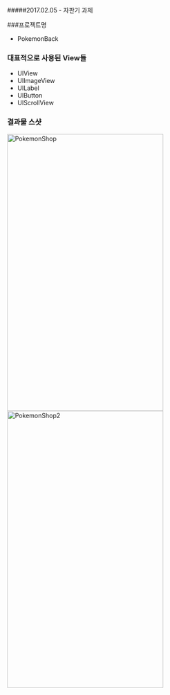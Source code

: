 #####2017.02.05 - 자판기 과제

###프로젝트명
- PokemonBack  


### 대표적으로 사용된 View들
- UIView
- UIImageView
- UILabel
- UIButton
- UIScrollView


### 결과물 스샷  
<a data-flickr-embed="true"  href="https://www.flickr.com/photos/145858067@N03/32360502690/in/dateposted-public/" title="PokemonShop"><img src="https://c1.staticflickr.com/1/458/32360502690_d55cc3646d_z.jpg" width="361" height="640" alt="PokemonShop"></a><script async src="//embedr.flickr.com/assets/client-code.js" charset="utf-8"></script>
<a data-flickr-embed="true"  href="https://www.flickr.com/photos/145858067@N03/32360502840/in/dateposted-public/" title="PokemonShop2"><img src="https://c1.staticflickr.com/1/330/32360502840_c89ee3225c_z.jpg" width="361" height="640" alt="PokemonShop2"></a><script async src="//embedr.flickr.com/assets/client-code.js" charset="utf-8"></script>
